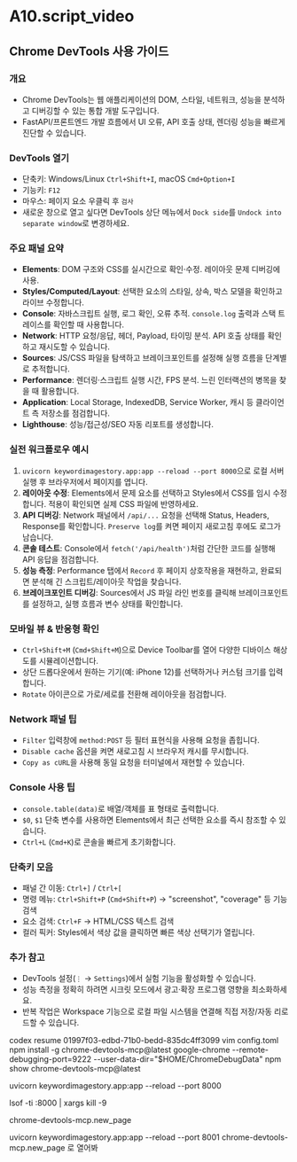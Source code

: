 # A10.script_video



## Chrome DevTools 사용 가이드

### 개요
- Chrome DevTools는 웹 애플리케이션의 DOM, 스타일, 네트워크, 성능을 분석하고 디버깅할 수 있는 통합 개발 도구입니다.
- FastAPI/프론트엔드 개발 흐름에서 UI 오류, API 호출 상태, 렌더링 성능을 빠르게 진단할 수 있습니다.

### DevTools 열기
- 단축키: Windows/Linux `Ctrl+Shift+I`, macOS `Cmd+Option+I`
- 기능키: `F12`
- 마우스: 페이지 요소 우클릭 후 `검사`
- 새로운 창으로 열고 싶다면 DevTools 상단 메뉴에서 `Dock side`를 `Undock into separate window`로 변경하세요.

### 주요 패널 요약
- **Elements**: DOM 구조와 CSS를 실시간으로 확인·수정. 레이아웃 문제 디버깅에 사용.
- **Styles/Computed/Layout**: 선택한 요소의 스타일, 상속, 박스 모델을 확인하고 라이브 수정합니다.
- **Console**: 자바스크립트 실행, 로그 확인, 오류 추적. `console.log` 출력과 스택 트레이스를 확인할 때 사용합니다.
- **Network**: HTTP 요청/응답, 헤더, Payload, 타이밍 분석. API 호출 상태를 확인하고 재시도할 수 있습니다.
- **Sources**: JS/CSS 파일을 탐색하고 브레이크포인트를 설정해 실행 흐름을 단계별로 추적합니다.
- **Performance**: 렌더링·스크립트 실행 시간, FPS 분석. 느린 인터랙션의 병목을 찾을 때 활용합니다.
- **Application**: Local Storage, IndexedDB, Service Worker, 캐시 등 클라이언트 측 저장소를 점검합니다.
- **Lighthouse**: 성능/접근성/SEO 자동 리포트를 생성합니다.

### 실전 워크플로우 예시
1. `uvicorn keywordimagestory.app:app --reload --port 8000`으로 로컬 서버 실행 후 브라우저에서 페이지를 엽니다.
2. **레이아웃 수정**: Elements에서 문제 요소를 선택하고 Styles에서 CSS를 임시 수정합니다. 적용이 확인되면 실제 CSS 파일에 반영하세요.
3. **API 디버깅**: Network 패널에서 `/api/...` 요청을 선택해 Status, Headers, Response를 확인합니다. `Preserve log`를 켜면 페이지 새로고침 후에도 로그가 남습니다.
4. **콘솔 테스트**: Console에서 `fetch('/api/health')`처럼 간단한 코드를 실행해 API 응답을 점검합니다.
5. **성능 측정**: Performance 탭에서 `Record` 후 페이지 상호작용을 재현하고, 완료되면 분석해 긴 스크립트/레이아웃 작업을 찾습니다.
6. **브레이크포인트 디버깅**: Sources에서 JS 파일 라인 번호를 클릭해 브레이크포인트를 설정하고, 실행 흐름과 변수 상태를 확인합니다.

### 모바일 뷰 & 반응형 확인
- `Ctrl+Shift+M` (`Cmd+Shift+M`)으로 Device Toolbar를 열어 다양한 디바이스 해상도를 시뮬레이션합니다.
- 상단 드롭다운에서 원하는 기기(예: iPhone 12)를 선택하거나 커스텀 크기를 입력합니다.
- `Rotate` 아이콘으로 가로/세로를 전환해 레이아웃을 점검합니다.

### Network 패널 팁
- `Filter` 입력창에 `method:POST` 등 필터 표현식을 사용해 요청을 좁힙니다.
- `Disable cache` 옵션을 켜면 새로고침 시 브라우저 캐시를 무시합니다.
- `Copy as cURL`을 사용해 동일 요청을 터미널에서 재현할 수 있습니다.

### Console 사용 팁
- `console.table(data)`로 배열/객체를 표 형태로 출력합니다.
- `$0`, `$1` 단축 변수를 사용하면 Elements에서 최근 선택한 요소를 즉시 참조할 수 있습니다.
- `Ctrl+L` (`Cmd+K`)로 콘솔을 빠르게 초기화합니다.

### 단축키 모음
- 패널 간 이동: `Ctrl+]` / `Ctrl+[`
- 명령 메뉴: `Ctrl+Shift+P` (`Cmd+Shift+P`) → "screenshot", "coverage" 등 기능 검색
- 요소 검색: `Ctrl+F` → HTML/CSS 텍스트 검색
- 컬러 픽커: Styles에서 색상 값을 클릭하면 빠른 색상 선택기가 열립니다.

### 추가 참고
- DevTools 설정(`⋮` → `Settings`)에서 실험 기능을 활성화할 수 있습니다.
- 성능 측정을 정확히 하려면 시크릿 모드에서 광고·확장 프로그램 영향을 최소화하세요.
- 반복 작업은 Workspace 기능으로 로컬 파일 시스템을 연결해 직접 저장/자동 리로드할 수 있습니다.

codex resume 01997f03-edbd-71b0-bedd-835dc4ff3099
vim config.toml 
npm install -g chrome-devtools-mcp@latest
google-chrome --remote-debugging-port=9222 --user-data-dir="$HOME/ChromeDebugData"
npm show chrome-devtools-mcp@latest

uvicorn keywordimagestory.app:app --reload --port 8000


lsof -ti :8000 | xargs kill -9

chrome-devtools-mcp.new_page 


 uvicorn keywordimagestory.app:app --reload --port 8001 chrome-devtools-mcp.new_page 로 열어봐